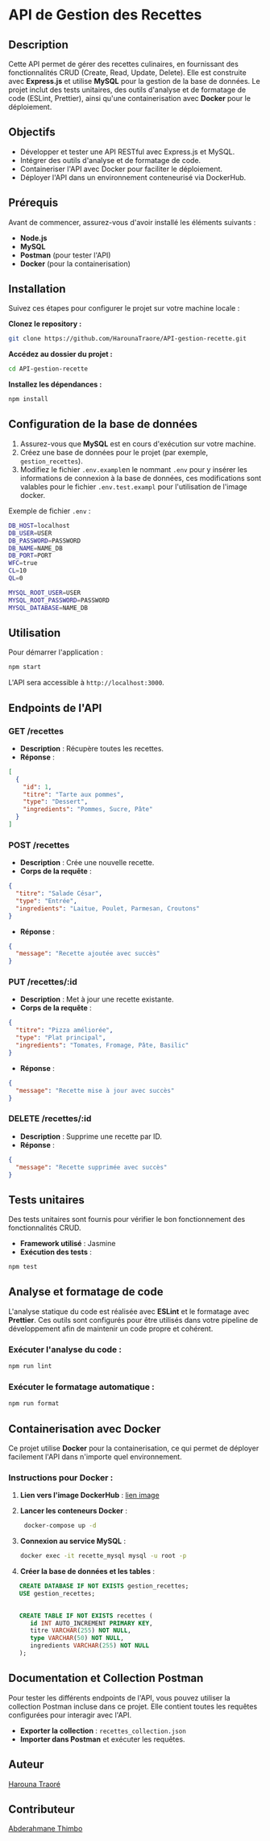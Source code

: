 # API de Gestion des Recettes

## Description

Cette API permet de gérer des recettes culinaires, en fournissant des fonctionnalités CRUD (Create, Read, Update, Delete). Elle est construite avec **Express.js** et utilise **MySQL** pour la gestion de la base de données. Le projet inclut des tests unitaires, des outils d'analyse et de formatage de code (ESLint, Prettier), ainsi qu'une containerisation avec **Docker** pour le déploiement.

## Objectifs

- Développer et tester une API RESTful avec Express.js et MySQL.
- Intégrer des outils d'analyse et de formatage de code.
- Containeriser l'API avec Docker pour faciliter le déploiement.
- Déployer l'API dans un environnement conteneurisé via DockerHub.

## Prérequis

Avant de commencer, assurez-vous d'avoir installé les éléments suivants :

- **Node.js**
- **MySQL**
- **Postman** (pour tester l'API)
- **Docker** (pour la containerisation)

## Installation

Suivez ces étapes pour configurer le projet sur votre machine locale :

**Clonez le repository :**

```bash
git clone https://github.com/HarounaTraore/API-gestion-recette.git
```

**Accédez au dossier du projet :**

```bash
cd API-gestion-recette
```

**Installez les dépendances :**

```bash
npm install
```

## Configuration de la base de données

1. Assurez-vous que **MySQL** est en cours d'exécution sur votre machine.
2. Créez une base de données pour le projet (par exemple, `gestion_recettes`).
3. Modifiez le fichier `.env.exampl`en le nommant `.env` pour y insérer les informations de connexion à la base de données, ces modifications sont valables pour le fichier `.env.test.exampl` pour l'utilisation de l'image docker.

Exemple de fichier `.env` :

```bash
DB_HOST=localhost
DB_USER=USER
DB_PASSWORD=PASSWORD
DB_NAME=NAME_DB
DB_PORT=PORT
WFC=true
CL=10
QL=0

MYSQL_ROOT_USER=USER
MYSQL_ROOT_PASSWORD=PASSWORD
MYSQL_DATABASE=NAME_DB
```

## Utilisation

Pour démarrer l'application :

```bash
npm start
```

L'API sera accessible à `http://localhost:3000`.

## Endpoints de l'API

### GET /recettes

- **Description** : Récupère toutes les recettes.
- **Réponse** :

```json
[
  {
    "id": 1,
    "titre": "Tarte aux pommes",
    "type": "Dessert",
    "ingredients": "Pommes, Sucre, Pâte"
  }
]
```

### POST /recettes

- **Description** : Crée une nouvelle recette.
- **Corps de la requête** :

```json
{
  "titre": "Salade César",
  "type": "Entrée",
  "ingredients": "Laitue, Poulet, Parmesan, Croutons"
}
```

- **Réponse** :

```json
{
  "message": "Recette ajoutée avec succès"
}
```

### PUT /recettes/:id

- **Description** : Met à jour une recette existante.
- **Corps de la requête** :

```json
{
  "titre": "Pizza améliorée",
  "type": "Plat principal",
  "ingredients": "Tomates, Fromage, Pâte, Basilic"
}
```

- **Réponse** :

```json
{
  "message": "Recette mise à jour avec succès"
}
```

### DELETE /recettes/:id

- **Description** : Supprime une recette par ID.
- **Réponse** :

```json
{
  "message": "Recette supprimée avec succès"
}
```

## Tests unitaires

Des tests unitaires sont fournis pour vérifier le bon fonctionnement des fonctionnalités CRUD.

- **Framework utilisé** : Jasmine
- **Exécution des tests** :

```bash
npm test
```

## Analyse et formatage de code

L'analyse statique du code est réalisée avec **ESLint** et le formatage avec **Prettier**. Ces outils sont configurés pour être utilisés dans votre pipeline de développement afin de maintenir un code propre et cohérent.

### Exécuter l'analyse du code :

```bash
npm run lint
```

### Exécuter le formatage automatique :

```bash
npm run format
```

## Containerisation avec Docker

Ce projet utilise **Docker** pour la containerisation, ce qui permet de déployer facilement l'API dans n'importe quel environnement.

### Instructions pour Docker :

1. **Lien vers l'image DockerHub** : [ lien image](https://hub.docker.com/r/harounatraore/recette)

2. **Lancer les conteneurs Docker** :

   ```bash
    docker-compose up -d
   ```
3. **Connexion au service MySQL** :
   
    ```bash
    docker exec -it recette_mysql mysql -u root -p
   ```

4. **Créer la base de données et les tables** :

 ```sql
    CREATE DATABASE IF NOT EXISTS gestion_recettes;
    USE gestion_recettes;

    
    CREATE TABLE IF NOT EXISTS recettes (
       id INT AUTO_INCREMENT PRIMARY KEY,
       titre VARCHAR(255) NOT NULL,
       type VARCHAR(50) NOT NULL,
       ingredients VARCHAR(255) NOT NULL
    );
```

## Documentation et Collection Postman

Pour tester les différents endpoints de l'API, vous pouvez utiliser la collection Postman incluse dans ce projet. Elle contient toutes les requêtes configurées pour interagir avec l'API.

- **Exporter la collection** : `recettes_collection.json`
- **Importer dans Postman** et exécuter les requêtes.

## Auteur

[Harouna Traoré](https://github.com/HarounaTraore)

## Contributeur

[Abderahmane Thimbo](https://github.com/AbderahmaneThimbo)
